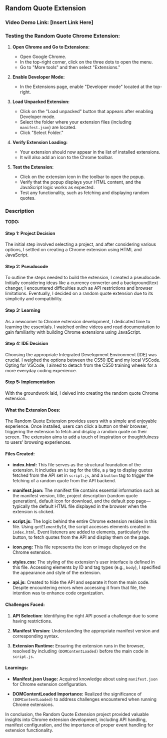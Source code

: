 ## Random Quote Extension

### Video Demo Link: [Insert Link Here]

### Testing the Random Quote Chrome Extension:

1. **Open Chrome and Go to Extensions:**
   - Open Google Chrome.
   - In the top-right corner, click on the three dots to open the menu.
   - Go to "More tools" and then select "Extensions."

2. **Enable Developer Mode:**
   - In the Extensions page, enable "Developer mode" located at the top-right.

3. **Load Unpacked Extension:**
   - Click on the "Load unpacked" button that appears after enabling Developer mode.
   - Select the folder where your extension files (including `manifest.json`) are located.
   - Click "Select Folder."

4. **Verify Extension Loading:**
   - Your extension should now appear in the list of installed extensions.
   - It will also add an icon to the Chrome toolbar.

5. **Test the Extension:**
   - Click on the extension icon in the toolbar to open the popup.
   - Verify that the popup displays your HTML content, and the JavaScript logic works as expected.
   - Test any functionality, such as fetching and displaying random quotes.

### Description

**TODO:**

#### Step 1: Project Decision
The initial step involved selecting a project, and after considering various options, I settled on creating a Chrome extension using HTML and JavaScript.

#### Step 2: Pseudocode
To outline the steps needed to build the extension, I created a pseudocode. Initially considering ideas like a currency converter and a background/text changer, I encountered difficulties such as API restrictions and browser limitations. Eventually, I decided on a random quote extension due to its simplicity and compatibility.

#### Step 3: Learning
As a newcomer to Chrome extension development, I dedicated time to learning the essentials. I watched online videos and read documentation to gain familiarity with building Chrome extensions using JavaScript.

#### Step 4: IDE Decision
Choosing the appropriate Integrated Development Environment (IDE) was crucial. I weighed the options between the CS50 IDE and my local VSCode. Opting for VSCode, I aimed to detach from the CS50 training wheels for a more everyday coding experience.

#### Step 5: Implementation
With the groundwork laid, I delved into creating the random quote Chrome extension.

#### What the Extension Does:
The Random Quote Extension provides users with a simple and enjoyable experience. Once installed, users can click a button on their browser, triggering the extension to fetch and display a random quote on their screen. The extension aims to add a touch of inspiration or thoughtfulness to users' browsing experiences.

#### Files Created:

- **index.html:**
  This file serves as the structural foundation of the extension. It includes an `h3` tag for the title, a `p` tag to display quotes fetched from the API set in `script.js`, and a `button` tag to trigger the fetching of a random quote from the API backend.

- **manifest.json:**
  The manifest file contains essential information such as the manifest version, title, project description (random quote generation), default icon for download, and the default pop page—typically the default HTML file displayed in the browser when the extension is clicked.

- **script.js:**
  The logic behind the entire Chrome extension resides in this file. Using `getElementById`, the script accesses elements created in `index.html`. Event listeners are added to elements, particularly the button, to fetch quotes from the API and display them on the page.

- **icon.png:**
  This file represents the icon or image displayed on the Chrome extension.

- **styles.css:**
  The styling of the extension's user interface is defined in this file. Accessing elements by ID and tag types (e.g., `body`), I specified the appearance and style of the extension.

- **api.js:**
  Created to hide the API and separate it from the main code. Despite encountering errors when accessing it from that file, the intention was to enhance code organization.

#### Challenges Faced:

1. **API Selection:**
   Identifying the right API posed a challenge due to some having restrictions.

2. **Manifest Version:**
   Understanding the appropriate manifest version and corresponding syntax.

3. **Extension Runtime:**
   Ensuring the extension runs in the browser, resolved by including `(DOMContentLoaded)` before the main code in `script.js`.

#### Learnings:

- **Manifest.json Usage:**
  Acquired knowledge about using `manifest.json` for Chrome extension configuration.

- **DOMContentLoaded Importance:**
  Realized the significance of `(DOMContentLoaded)` to address challenges encountered when running Chrome extensions.

In conclusion, the Random Quote Extension project provided valuable insights into Chrome extension development, including API handling, manifest configuration, and the importance of proper event handling for extension functionality.
